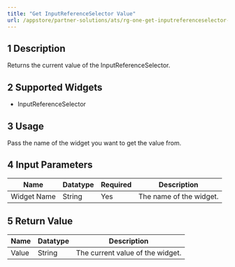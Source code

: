 ```yaml
---
title: "Get InputReferenceSelector Value"
url: /appstore/partner-solutions/ats/rg-one-get-inputreferenceselector-value/
---
```


## 1 Description

Returns the current value of the InputReferenceSelector.

## 2 Supported Widgets

* InputReferenceSelector

## 3 Usage

Pass the name of the widget you want to get the value from.

## 4 Input Parameters

Name | Datatype | Required | Description
---- | -------- | ------- |---------------
Widget Name | String | Yes | The name of the widget.

## 5 Return Value

Name | Datatype | Description
---- | --------- | ---------------
Value | String | The current value of the widget.
